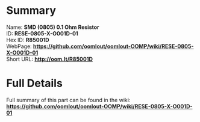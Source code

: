 
Summary
=================
  
Name: __SMD (0805) 0.1 Ohm Resistor__    
ID: __RESE-0805-X-O001D-01__   
Hex ID: __R85001D__   
WebPage: __https://github.com/oomlout/oomlout-OOMP/wiki/RESE-0805-X-O001D-01__   
Short URL: __http://oom.lt/R85001D__   

Full Details
==========================
Full summary of this part can be found in the wiki:   
__https://github.com/oomlout/oomlout-OOMP/wiki/RESE-0805-X-O001D-01__    


